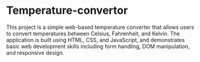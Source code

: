 # Temperature-convertor

This project is a simple web-based temperature converter that allows users to convert temperatures between Celsius, Fahrenheit, and Kelvin. The application is built using HTML, CSS, and JavaScript, and demonstrates basic web development skills including form handling, DOM manipulation, and responsive design.
